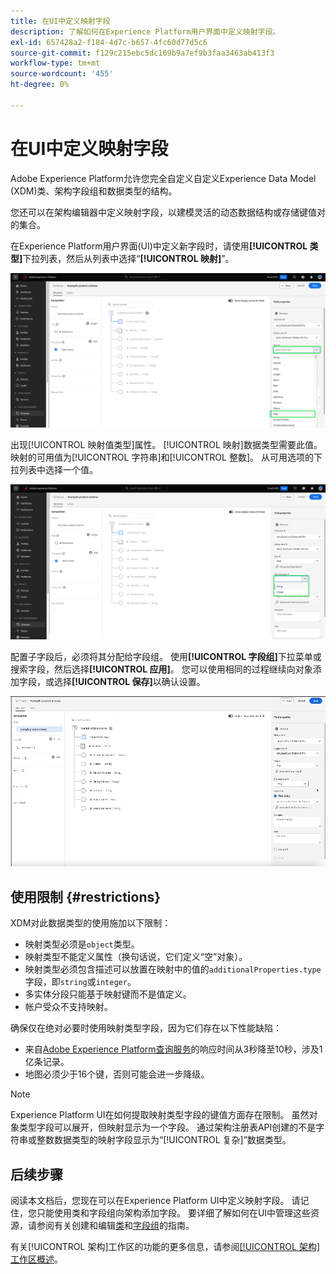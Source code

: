 ```yaml
---
title: 在UI中定义映射字段
description: 了解如何在Experience Platform用户界面中定义映射字段。
exl-id: 657428a2-f184-4d7c-b657-4fc60d77d5c6
source-git-commit: f129c215ebc5dc169b9a7ef9b3faa3463ab413f3
workflow-type: tm+mt
source-wordcount: '455'
ht-degree: 0%

---
```


# 在UI中定义映射字段

Adobe Experience Platform允许您完全自定义自定义Experience Data Model (XDM)类、架构字段组和数据类型的结构。

您还可以在架构编辑器中定义映射字段，以建模灵活的动态数据结构或存储键值对的集合。

在Experience Platform用户界面(UI)中定义新字段时，请使用&#x200B;**[!UICONTROL 类型]**&#x200B;下拉列表，然后从列表中选择“**[!UICONTROL 映射]**”。

![模式编辑器的“类型”下拉列表和映射值突出显示。](../../images/ui/fields/special/map.png)

出现[!UICONTROL 映射值类型]属性。 [!UICONTROL 映射]数据类型需要此值。 映射的可用值为[!UICONTROL 字符串]和[!UICONTROL 整数]。 从可用选项的下拉列表中选择一个值。

![突出显示具有[!UICONTROL 映射值类型]下拉列表的架构编辑器。](../../images/ui/fields/special/map-value-type.png)

配置子字段后，必须将其分配给字段组。 使用&#x200B;**[!UICONTROL 字段组]**&#x200B;下拉菜单或搜索字段，然后选择&#x200B;**[!UICONTROL 应用]**。 您可以使用相同的过程继续向对象添加字段，或选择&#x200B;**[!UICONTROL 保存]**&#x200B;以确认设置。

![正在应用的字段组选择和设置的录制。](../../images/ui/fields/special/assign-to-field-group.gif)

## 使用限制 {#restrictions}

XDM对此数据类型的使用施加以下限制：

* 映射类型必须是`object`类型。
* 映射类型不能定义属性（换句话说，它们定义“空”对象）。
* 映射类型必须包含描述可以放置在映射中的值的`additionalProperties.type`字段，即`string`或`integer`。
* 多实体分段只能基于映射键而不是值定义。
* 帐户受众不支持映射。

确保仅在绝对必要时使用映射类型字段，因为它们存在以下性能缺陷：

* 来自[Adobe Experience Platform查询服务](../../../query-service/home.md)的响应时间从3秒降至10秒，涉及1亿条记录。
* 地图必须少于16个键，否则可能会进一步降级。

>[!NOTE]
>
>Experience Platform UI在如何提取映射类型字段的键值方面存在限制。 虽然对象类型字段可以展开，但映射显示为一个字段。 通过架构注册表API创建的不是字符串或整数数据类型的映射字段显示为“[!UICONTROL 复杂]”数据类型。

## 后续步骤

阅读本文档后，您现在可以在Experience Platform UI中定义映射字段。 请记住，您只能使用类和字段组向架构添加字段。 要详细了解如何在UI中管理这些资源，请参阅有关创建和编辑[类](../resources/classes.md)和[字段组](../resources/field-groups.md)的指南。

有关[!UICONTROL 架构]工作区的功能的更多信息，请参阅[[!UICONTROL 架构]工作区概述](../overview.md)。
